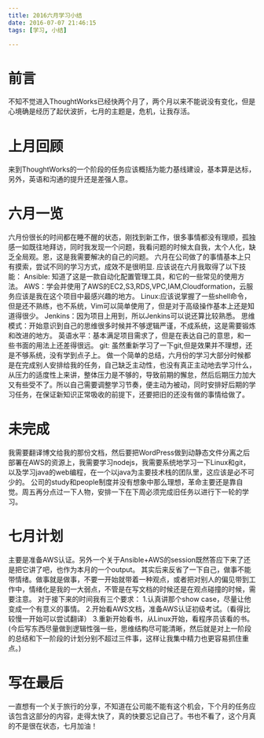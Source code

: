 ```yaml
---
title: 2016六月学习小结
date: 2016-07-07 21:46:15
tags: [学习, 小结]

---
```

# 前言
不知不觉进入ThoughtWorks已经快两个月了，两个月以来不能说没有变化，但是心境确是经历了起伏波折，七月的主题是，危机，让我存活。
<!--more-->

# 上月回顾
来到ThoughtWorks的一个阶段的任务应该概括为能力基线建设，基本算是达标，
另外，英语和沟通的提升还是差强人意。

# 六月一览
六月份很长的时间都在睡不醒的状态，刚找到新工作，很多事情都没有理顺，孤独感一如既往地拜访，同时我发现一个问题，我看问题的时候太自我，太个人化，缺乏全局观。恩，这是我需要解决的自己的问题。
六月在公司做了的事情基本上只有摸索，尝试不同的学习方式，成效不是很明显.
应该说在六月我取得了以下技能：
Ansible: 知道了这是一款自动化配置管理工具，和它的一些常见的使用方法。
AWS：学会并使用了AWS的EC2,S3,RDS,VPC,IAM,Cloudformation，云服务应该是我在这个项目中最感兴趣的地方。
Linux:应该说掌握了一些shell命令，但是还不熟练，也不系统，Vim可以简单使用了，但是对于高级操作基本上还是知道得很少。
Jenkins：因为项目上用到，所以Jenkins可以说还算比较熟悉。
思维模式：开始意识到自己的思维很多时候并不够逻辑严谨，不成系统，这是需要锻炼和改进的地方。
英语水平：基本满足项目需求了，但是在表达自己的意思，和一些书面的用法上还差得很远。
git: 虽然重新学习了一下git,但是效果并不理想，还是不够系统，没有学到点子上。
做一个简单的总结，六月份的学习大部分时候都是在完成别人安排给我的任务，自己缺乏主动性，也没有真正主动地去学习什么，从压力的适度性上来讲，整体压力是不够的，导致前期的懈怠，然后后期压力加大又有些受不了。所以自己需要调整学习节奏，便主动为被动，同时安排好后期的学习任务，在保证新知识正常吸收的前提下，还要把旧的还没有做的事情给做了。

# 未完成
我需要翻译博文给我的那份文档，然后要把WordPress做到动静态文件分离之后部署在AWS的资源上，我需要学习nodejs，我需要系统地学习一下Linux和git，以及学习java的web编程，在一个以java为主要技术栈的团队里，这应该是必不可少的。
公司的study和people制度并没有想象中那么理想，革命主要还是靠自觉。周五再分点过一下人物，安排一下在下周必须完成旧任务以进行下一轮的学习。


# 七月计划
主要是准备AWS认证。另外一个关于Ansible+AWS的session既然答应下来了还是把它讲了吧，也作为本月的一个output。
其实后来反省了一下自己，做事不能带情绪。做事就是做事，不要一开始就带着一种观点，或者把对别人的偏见带到工作中，情绪化是我的一大弱点，不管是在写文档的时候还是在观点碰撞的时候，需要注意。
对于接下来的时间我有三个要求：
1.认真讲那个show case，尽量让他变成一个有意义的事情。
2.开始看AWS文档，准备AWS认证初级考试。（看得比较慢一开始可以尝试翻译）
3.重新开始看书，从Linux开始，看程序员该看的书。
(今后写东西尽量做到逻辑性强一些，思维结构尽可能清晰，然后就是对上一阶段的总结和下一阶段的计划分别不超过三件事，这样让我集中精力也更容易抓住重点。)

# 写在最后
一直想有一个关于旅行的分享，不知道在公司能不能有这个机会，下个月的任务应该包含这部分的内容，走得太快了，真的快要忘记自己了。书也不看了，这个月真的不是很在状态，七月加油！